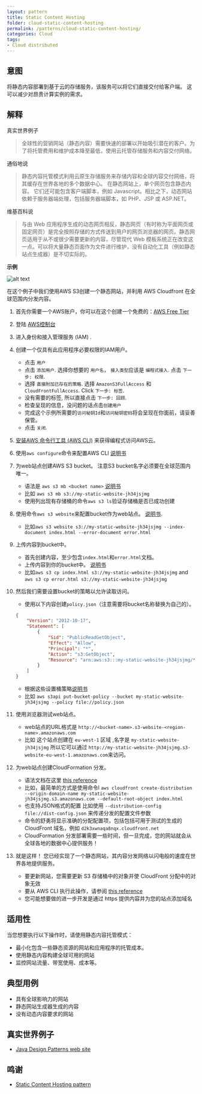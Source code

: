 ```yaml
---
layout: pattern
title: Static Content Hosting
folder: cloud-static-content-hosting
permalink: /patterns/cloud-static-content-hosting/
categories: Cloud
tags:
- Cloud distributed
---
```


## 意图

将静态内容部署到基于云的存储服务，该服务可以将它们直接交付给客户端。 这可以减少对昂贵计算实例的需求。

## 解释

真实世界例子

> 全球性的营销网站（静态内容）需要快速的部署以开始吸引潜在的客户。为了将托管费用和维护成本降至最低，使用云托管存储服务和内容交付网络。

通俗地说

> 静态内容托管模式利用云原生存储服务来存储内容和全球内容交付网络，将其缓存在世界各地的多个数据中心。 在静态网站上，单个网页包含静态内容。 它们还可能包含客户端脚本，例如 Javascript。相比之下，动态网站依赖于服务器端处理，包括服务器端脚本，如 PHP、JSP 或 ASP.NET。

维基百科说

> 与由 Web 应用程序生成的动态网页相反，静态网页（有时称为平面网页或固定网页）是完全按照存储的方式传送到用户的网页浏览器的网页。静态网页适用于从不或很少需要更新的内容，尽管现代
> Web 模板系统正在改变这一点。可以将大量静态页面作为文件进行维护，没有自动化工具（例如静态站点生成器）是不切实际的。

**示例**

![alt text](../../cloud-static-content-hosting/etc/static-content-hosting.png "Static Content Hosting")

在这个例子中我们使用AWS S3创建一个静态网站，并利用 AWS Cloudfront 在全球范围内分发内容。

1. 首先你需要一个AWS账户，你可以在这个创建一个免费的：[AWS Free Tier](https://aws.amazon.com/free/free-tier/)

2. 登陆 [AWS控制台](https://console.aws.amazon.com/console/home?nc2=h_ct&src=header-signin)

3. 进入身份和接入管理服务 (IAM) .

4. 创建一个仅具有此应用程序必要权限的IAM用户。

   * 点击 `用户`
   * 点击 `添加用户`. 选择你想要的 `用户名`， `接入类型`应该是 `编程式接入`. 点击 `下一步: 权限`.
   * 选择 `直接附加已存在的策略`. 选择 `AmazonS3FullAccess` 和 `CloudFrontFullAccess`. Click `下一步: 标签`.
   * 没有需要的标签, 所以直接点击 `下一步: 回顾`.
   * 检查呈现的信息，没问题的话点击`创建用户`
   * 完成这个示例所需要的`访问秘钥Id`和`访问秘钥密码`将会呈现在你面前，请妥善保管。
   * 点击 `关闭`.

5. [安装AWS 命令行工具 (AWS CLI)](https://docs.aws.amazon.com/cli/latest/userguide/install-cliv1.html) 来获得编程式访问AWS云。

6. 使用`aws configure`命令来配置AWS CLI [说明书](https://docs.aws.amazon.com/cli/latest/userguide/cli-configure-quickstart.html#cli-configure-quickstart-config)

7. 为web站点创建AWS S3 bucket。 注意S3 bucket名字必须要在全球范围内唯一。


   *  语法是 `aws s3 mb <bucket name>`  [说明书](https://docs.aws.amazon.com/cli/latest/userguide/cli-services-s3-commands.html#using-s3-commands-managing-buckets-creating)
   * 比如 `aws s3 mb s3://my-static-website-jh34jsjmg`
   * 使用列出现有存储桶的命令`aws s3 ls`验证存储桶是否已成功创建

8. 使用命令`aws s3 website`来配置bucket作为web站点。  [说明书](https://docs.aws.amazon.com/cli/latest/reference/s3/website.html).

   * 比如`aws s3 website s3://my-static-website-jh34jsjmg --index-document index.html --error-document error.html`

9. 上传内容到bucket中。
   * 首先创建内容，至少包含`index.html`和`error.html`文档。
   * 上传内容到你的bucket中。 [说明书](https://docs.aws.amazon.com/cli/latest/userguide/cli-services-s3-commands.html#using-s3-commands-managing-objects-copy)
   * 比如`aws s3 cp index.html s3://my-static-website-jh34jsjmg` and `aws s3 cp error.html s3://my-static-website-jh34jsjmg`

10. 然后我们需要设置bucket的策略以允许读取访问。

    * 使用以下内容创建`policy.json`（注意需要将bucket名称替换为自己的）。

    ```json
    {
        "Version": "2012-10-17",
        "Statement": [
            {
                "Sid": "PublicReadGetObject",
                "Effect": "Allow",
                "Principal": "*",
                "Action": "s3:GetObject",
                "Resource": "arn:aws:s3:::my-static-website-jh34jsjmg/*"
            }
        ]
    }
    ```

    * 根据这些设置桶策略[说明书](https://docs.aws.amazon.com/cli/latest/reference/s3api/put-bucket-policy.html)
    * 比如 `aws s3api put-bucket-policy --bucket my-static-website-jh34jsjmg --policy file://policy.json`

11. 使用浏览器测试web站点。

    * web站点的URL格式是 `http://<bucket-name>.s3-website-<region-name>.amazonaws.com`
    * 比如 这个站点创建在 `eu-west-1` 区域 ,名字是 `my-static-website-jh34jsjmg` 所以它可以通过 `http://my-static-website-jh34jsjmg.s3-website-eu-west-1.amazonaws.com`来访问。

12. 为web站点创建CloudFormation 分发。

    * 语法文档在这里 [this reference](https://docs.aws.amazon.com/cli/latest/reference/cloudfront/create-distribution.html)
    * 比如，最简单的方式是使用命令l `aws cloudfront create-distribution --origin-domain-name my-static-website-jh34jsjmg.s3.amazonaws.com --default-root-object index.html`
    * 也支持JSON格式的配置 比如使用 `--distribution-config file://dist-config.json` 来传递分发的配置文件参数
    * 命令的舒勇将显示准确的分配配置项，包括包括可用于测试的生成的 CloudFront 域名，例如 `d2k3xwnaqa8nqx.cloudfront.net`
    * CloudFormation 分发部署需要一些时间，但一旦完成，您的网站就会从全球各地的数据中心提供服务！

13. 就是这样！ 您已经实现了一个静态网站，其内容分发网络以闪电般的速度在世界各地提供服务。

    * 要更新网站，您需要更新 S3 存储桶中的对象并使 CloudFront 分配中的对象无效
    * 要从 AWS CLI 执行此操作，请参阅 [this reference](https://docs.aws.amazon.com/cli/latest/reference/cloudfront/create-invalidation.html)
    * 您可能想要做的进一步开发是通过 https 提供内容并为您的站点添加域名

## 适用性

当您想要执行以下操作时，请使用静态内容托管模式：

* 最小化包含一些静态资源的网站和应用程序的托管成本。
* 使用静态内容构建全球可用的网站
* 监控网站流量、带宽使用、成本等。

## 典型用例

* 具有全球影响力的网站
* 静态网站生成器生成的内容
* 没有动态内容要求的网站

## 真实世界例子

* [Java Design Patterns web site](https://java-design-patterns.com)

## 鸣谢

* [Static Content Hosting pattern](https://docs.microsoft.com/en-us/azure/architecture/patterns/static-content-hosting)
